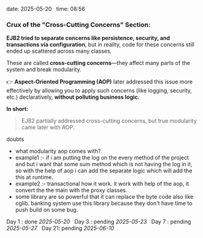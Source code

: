 date: 2025-05-20  
time: 08:56  

### **Crux of the "Cross-Cutting Concerns" Section**:

**EJB2 tried to separate concerns like persistence, security, and transactions via configuration**, but in reality, code for these concerns still ended up scattered across many classes.

These are called **cross-cutting concerns**—they affect many parts of the system and break modularity.

👉 **Aspect-Oriented Programming (AOP)** later addressed this issue more effectively by allowing you to apply such concerns (like logging, security, etc.) declaratively, **without polluting business logic.**

**In short:**

> EJB2 partially addressed cross-cutting concerns, but true modularity came later with AOP.


doubts 
- what modularity aop comes with?
- example1 :- if i am putting the log on the every method of the project and but i want that some sum method which is not having the log in it, so with the help of aop i can add the separate logic which will add the this at runtime. 
- example2 :- transactional how it work. it work with help of the aop, it convert the the main with the proxy classes. 
- some library are so powerful that it can replace the byte code also like cglib. banking system use this library because they don't have time to push build on some bug.
  

Day 1 : done *2025-05-20*  
Day 3 : pending *2025-05-23*  
Day 7 : pending *2025-05-27*  
Day 21: pending *2025-06-10*
